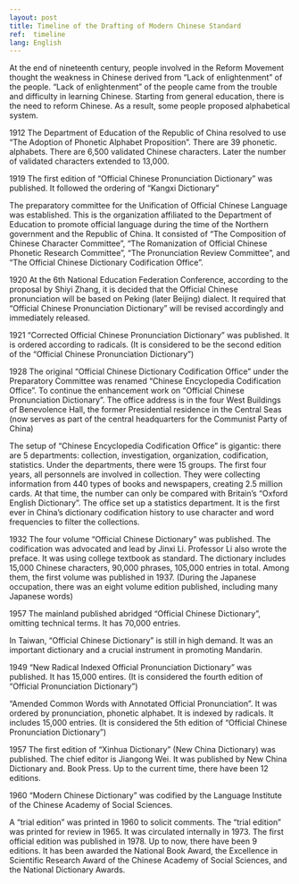 ```yaml
---
layout: post
title: Timeline of the Drafting of Modern Chinese Standard
ref:  timeline
lang: English
---
```


At the end of nineteenth century, people involved in the Reform Movement thought the weakness in Chinese derived from “Lack of enlightenment” of the people.  “Lack of enlightenment” of the people came from the trouble and difficulty in learning Chinese. Starting from general education, there is the need to reform Chinese. As a result, some people proposed alphabetical system.

1912 The Department of Education of the Republic of China resolved to use “The Adoption of Phonetic Alphabet Proposition”. There are 39 phonetic. alphabets. There are 6,500 validated Chinese characters. Later the number of validated characters extended to 13,000.

1919 The first edition of “Official Chinese Pronunciation Dictionary” was published. It followed the ordering of “Kangxi Dictionary”

The preparatory committee for the Unification of Official Chinese Language was established. This is the organization affiliated to the Department of Education to promote official language during the time of the Northern government and the Republic of China. It  consisted of “The Composition of Chinese Character Committee”, “The Romanization of Official Chinese Phonetic Research Committee”, “The Pronunciation Review Committee”, and “The Official Chinese Dictionary Codification Office”. 

1920 At the 6th National Education Federation Conference, according to the proposal by Shiyi Zhang, it is decided that the Official Chinese pronunciation will be based on Peking (later Beijing) dialect. It required that “Official Chinese Pronunciation Dictionary” will be revised accordingly and immediately released.

1921 “Corrected Official Chinese Pronunciation Dictionary” was published. It is ordered according to radicals. (It is considered to be the second edition of the “Official Chinese Pronunciation Dictionary”)

1928 The original “Official Chinese Dictionary Codification Office” under the Preparatory Committee was renamed “Chinese Encyclopedia Codification Office”. To continue the enhancement work on “Official Chinese Pronunciation Dictionary”. The office address is in the four West Buildings of Benevolence Hall, the former Presidential residence in the Central Seas (now serves as part of the central headquarters for the Communist Party of China)

The setup of “Chinese Encyclopedia Codification Office” is gigantic: there are 5 departments: collection, investigation, organization, codification, statistics. Under the departments, there were 15 groups. The first four years, all personnels are involved in collection. They were collecting information from 440 types of books and newspapers, creating 2.5 million cards. At that time, the number can only be compared with Britain’s “Oxford English Dictionary”. The office set up a statistics department. It is the first ever in China’s dictionary codification history to use character and word frequencies to filter the collections.

1932 The four volume “Official Chinese Dictionary” was published. The codification was advocated and lead by Jinxi Li. Professor Li also wrote the preface. It was using college textbook as standard. The dictionary includes 15,000 Chinese characters, 90,000 phrases, 105,000 entries in total. Among them, the first volume was published in 1937. (During the Japanese occupation, there was an eight volume edition published, including many Japanese words)

1957 The mainland published abridged “Official Chinese Dictionary”, omitting technical terms. It has 70,000 entries.

In Taiwan, “Official Chinese Dictionary” is still in high demand.  It was an important dictionary and a crucial instrument in promoting Mandarin.

1949 “New Radical Indexed Official Pronunciation Dictionary” was published. It has 15,000 entires. (It is considered the fourth edition of “Official Pronunciation Dictionary”)

“Amended Common Words with Annotated Official Pronunciation”. It was ordered by pronunciation, phonetic alphabet. It is indexed by radicals. It includes 15,000 entries. (It is considered the 5th edition of “Official Chinese Pronunciation Dictionary”)

1957 The first edition of “Xinhua Dictionary” (New China Dictionary)  was published. The chief editor is Jiangong Wei. It was published by New China Dictionary and. Book Press. Up to the current time, there have been 12 editions.

1960 “Modern Chinese Dictionary” was codified by the Language Institute of the Chinese Academy of Social Sciences.

A “trial edition” was printed in 1960 to solicit comments. The “trial edition” was printed for review in 1965. It was circulated internally in 1973. The first official edition was published in 1978. Up to now, there have been 9 editions. It has been awarded the National Book Award, the Excellence in Scientific Research Award of the Chinese Academy of Social Sciences, and the National Dictionary Awards.

